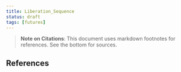 ```yaml
---
title: Liberation_Sequence
status: draft
tags: [futures]
---
```


> **Note on Citations**: This document uses markdown footnotes for references. See the bottom for sources.


## References

[^1]: Source placeholder. Replace with relevant references.
